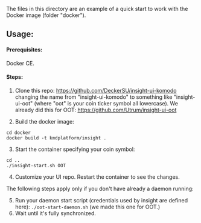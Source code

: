 The files in this directory are an example of a quick start to work with the Docker image (folder "docker").

## Usage:

#### Prerequisites: 
Docker CE.

#### Steps:
1. Clone this repo: https://github.com/DeckerSU/insight-ui-komodo changing the name from "insight-ui-komodo" to something like "insight-ui-oot" (where "oot" is your coin ticker symbol all lowercase).
We already did this for OOT: https://github.com/Utrum/insight-ui-oot

2. Build the docker image: 
```
cd docker
docker build -t kmdplatform/insight .
```
3. Start the container specifying your coin symbol:
```
cd ..
./insight-start.sh OOT
```
4. Customize your UI repo. Restart the container to see the changes.


The following steps apply only if you don't have already a daemon running:

5. Run your daemon start script (credentials used by insight are defined here): `./oot-start-daemon.sh` (we made this one for OOT.)
6. Wait until it's fully synchronized. 
